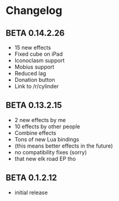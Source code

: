 # Changelog

## BETA 0.14.2.26

* 15 new effects
* Fixed cube on iPad
* Iconoclasm support
* Mobius support
* Reduced lag
* Donation button
* Link to /r/cylinder

## BETA 0.13.2.15

* 2 new effects by me
* 10 effects by other people
* Combine effects
* Tons of new Lua bindings
* (this means better effects in the future)
* no compatibility fixes (sorry)
* that new elk road EP tho

## BETA 0.1.2.12

* initial release
